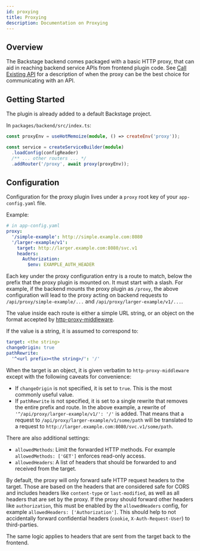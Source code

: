 ```yaml
---
id: proxying
title: Proxying
description: Documentation on Proxying
---
```


## Overview

The Backstage backend comes packaged with a basic HTTP proxy, that can aid in
reaching backend service APIs from frontend plugin code. See
[Call Existing API](call-existing-api.md) for a description of when the proxy
can be the best choice for communicating with an API.

## Getting Started

The plugin is already added to a default Backstage project.

In `packages/backend/src/index.ts`:

```ts
const proxyEnv = useHotMemoize(module, () => createEnv('proxy'));

const service = createServiceBuilder(module)
  .loadConfig(configReader)
  /** ... other routers ... */
  .addRouter('/proxy', await proxy(proxyEnv));
```

## Configuration

Configuration for the proxy plugin lives under a `proxy` root key of your
`app-config.yaml` file.

Example:

```yaml
# in app-config.yaml
proxy:
  '/simple-example': http://simple.example.com:8080
  '/larger-example/v1':
    target: http://larger.example.com:8080/svc.v1
    headers:
      Authorization:
        $env: EXAMPLE_AUTH_HEADER
```

Each key under the proxy configuration entry is a route to match, below the
prefix that the proxy plugin is mounted on. It must start with a slash. For
example, if the backend mounts the proxy plugin as `/proxy`, the above
configuration will lead to the proxy acting on backend requests to
`/api/proxy/simple-example/...` and `/api/proxy/larger-example/v1/...`.

The value inside each route is either a simple URL string, or an object on the
format accepted by
[http-proxy-middleware](https://www.npmjs.com/package/http-proxy-middleware).

If the value is a string, it is assumed to correspond to:

```yaml
target: <the string>
changeOrigin: true
pathRewrite:
  '^<url prefix><the string>/': '/'
```

When the target is an object, it is given verbatim to `http-proxy-middleware`
except with the following caveats for convenience:

- If `changeOrigin` is not specified, it is set to `true`. This is the most
  commonly useful value.
- If `pathRewrite` is not specified, it is set to a single rewrite that removes
  the entire prefix and route. In the above example, a rewrite of
  `'^/api/proxy/larger-example/v1/': '/'` is added. That means that a request to
  `/api/proxy/larger-example/v1/some/path` will be translated to a request to
  `http://larger.example.com:8080/svc.v1/some/path`.

There are also additional settings:

- `allowedMethods`: Limit the forwarded HTTP methods. For example
  `allowedMethods: ['GET']` enforces read-only access.
- `allowedHeaders`: A list of headers that should be forwarded to and received
  from the target.

By default, the proxy will only forward safe HTTP request headers to the target.
Those are based on the headers that are considered safe for CORS and includes
headers like `content-type` or `last-modified`, as well as all headers that are
set by the proxy. If the proxy should forward other headers like
`authorization`, this must be enabled by the `allowedHeaders` config, for
example `allowedHeaders: ['Authorization']`. This should help to not
accidentally forward confidential headers (`cookie`, `X-Auth-Request-User`) to
third-parties.

The same logic applies to headers that are sent from the target back to the
frontend.
